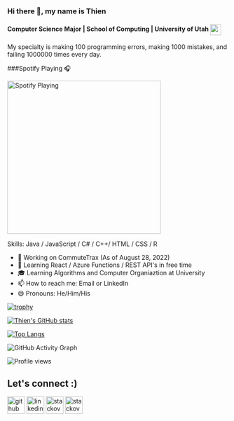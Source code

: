 ### Hi there 👋, my name is Thien

#### Computer Science Major | School of Computing | University of Utah [<img align="center" width="25" height="25" src="https://i.imgur.com/B9rxyHW.png">](https://www.cs.utah.edu/)

My specialty is making 100 programming errors, making 1000 mistakes, and failing 1000000 times every day.

###Spotify Playing 🎧


[<img src="https://novatorem-gdtj0jnyy-thiennguyen2002.vercel.app/api/spotify" alt="Spotify Playing" width="350" />](https://open.spotify.com/user/21o7w3pmt4g7q5gn7ov4xwopi)

Skills: Java / JavaScript / C# / C++/ HTML / CSS / R

- 🔭 Working on CommuteTrax (As of August 28, 2022)
- 🌱 Learning React / Azure Functions / REST API's in free time
- 🎓 Learning Algorithms and Computer Organiaztion at University
- 📫 How to reach me: Email or LinkedIn
- 😄 Pronouns: He/Him/His


[![trophy](https://github-profile-trophy.vercel.app/?username=ThienNguyen2002)](https://github.com/ryo-ma/github-profile-trophy)

[![Thien's GitHub stats](https://github-readme-stats.vercel.app/api?username=ThienNguyen2002&count_private=true&show_icons=true&theme=radical)](https://github.com/anuraghazra/github-readme-stats)

[![Top Langs](https://github-readme-stats.vercel.app/api/top-langs/?username=ThienNguyen2002&layout=compact)](https://github.com/anuraghazra/github-readme-stats)

![GitHub Activity Graph](https://activity-graph.herokuapp.com/graph?username=ThienNguyen2002)

![Profile views](https://gpvc.arturio.dev/ThienNguyen2002)

## Let's connect :) 
[<img src='https://cdn.jsdelivr.net/npm/simple-icons@3.0.1/icons/github.svg' alt='github' height='40'>](https://github.com/https://github.com/ThienNguyen2002) [<img src='https://cdn.jsdelivr.net/npm/simple-icons@3.0.1/icons/linkedin.svg' alt='linkedin' height='40'>](https://www.linkedin.com/in/https://www.linkedin.com/in/thien-x-nguyen//) [<img src='https://cdn.jsdelivr.net/npm/simple-icons@3.0.1/icons/stackoverflow.svg' alt='stackoverflow' height='40'>](https://stackoverflow.com/users/19293067) [<img src='https://cdn.jsdelivr.net/npm/simple-icons@3.0.1/icons/twitter.svg' alt='stackoverflow' height='40'>](https://twitter.com/ThienXNguyen)

